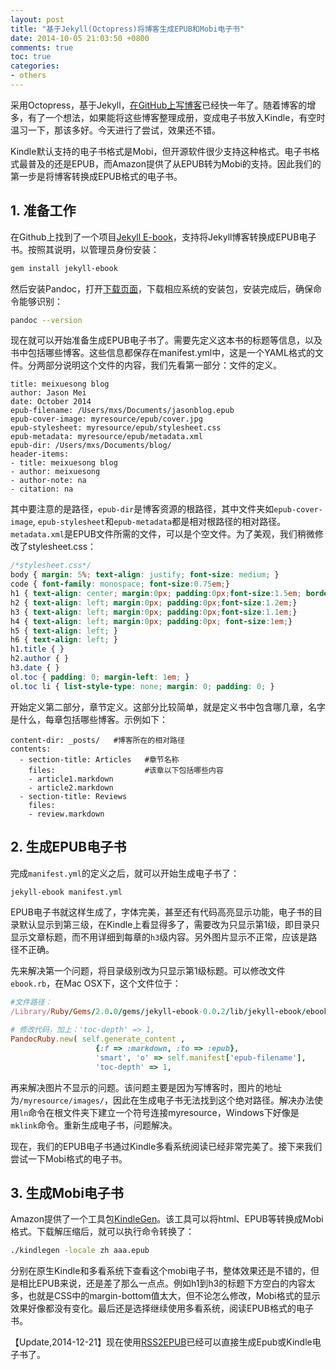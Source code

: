 ```yaml
---
layout: post
title: "基于Jekyll(Octopress)将博客生成EPUB和Mobi电子书"
date: 2014-10-05 21:03:50 +0800
comments: true
toc: true
categories: 
- others
---
```

采用Octopress，基于Jekyll，[在GitHub上写博客](/blog/2014/06/25/zai-githubshang-xie-bo-ke/)已经快一年了。随着博客的增多，有了一个想法，如果能将这些博客整理成册，变成电子书放入Kindle，有空时温习一下，那该多好。今天进行了尝试，效果还不错。

<!--more-->

Kindle默认支持的电子书格式是Mobi，但开源软件很少支持这种格式。电子书格式最普及的还是EPUB，而Amazon提供了从EPUB转为Mobi的支持。因此我们的第一步是将博客转换成EPUB格式的电子书。

## 1. 准备工作
在Github上找到了一个项目[Jekyll E-book](https://github.com/lmullen/jekyll-ebook)，支持将Jekyll博客转换成EPUB电子书。按照其说明，以管理员身份安装：

```bash
gem install jekyll-ebook
```

然后安装Pandoc，打开[下载页面](https://github.com/jgm/pandoc/releases)，下载相应系统的安装包，安装完成后，确保命令能够识别：

```bash
pandoc --version
```

现在就可以开始准备生成EPUB电子书了。需要先定义这本书的标题等信息，以及书中包括哪些博客。这些信息都保存在manifest.yml中，这是一个YAML格式的文件。分两部分说明这个文件的内容，我们先看第一部分：文件的定义。

```
title: meixuesong blog
author: Jason Mei
date: October 2014
epub-filename: /Users/mxs/Documents/jasonblog.epub
epub-cover-image: myresource/epub/cover.jpg
epub-stylesheet: myresource/epub/stylesheet.css
epub-metadata: myresource/epub/metadata.xml
epub-dir: /Users/mxs/Documents/blog/
header-items:
- title: meixuesong blog
- author: meixuesong
- author-note: na
- citation: na
```

其中要注意的是路径，`epub-dir`是博客资源的根路径，其中文件夹如`epub-cover-image`, `epub-stylesheet`和`epub-metadata`都是相对根路径的相对路径。`metadata.xml`是EPUB文件所需的文件，可以是个空文件。为了美观，我们稍微修改了stylesheet.css：

```css
/*stylesheet.css*/
body { margin: 5%; text-align: justify; font-size: medium; }
code { font-family: monospace; font-size:0.75em;}
h1 { text-align: center; margin:0px; padding:0px;font-size:1.5em; border-bottom: black solid 1px;}
h2 { text-align: left; margin:0px; padding:0px;font-size:1.2em;}
h3 { text-align: left; margin:0px; padding:0px;font-size:1.1em;}
h4 { text-align: left; margin:0px; padding:0px; font-size:1em;}
h5 { text-align: left; }
h6 { text-align: left; }
h1.title { }
h2.author { }
h3.date { }
ol.toc { padding: 0; margin-left: 1em; }
ol.toc li { list-style-type: none; margin: 0; padding: 0; }
```

开始定义第二部分，章节定义。这部分比较简单，就是定义书中包含哪几章，名字是什么，每章包括哪些博客。示例如下：

```
content-dir: _posts/   #博客所在的相对路径
contents: 
  - section-title: Articles   #章节名称
    files:                    #该章以下包括哪些内容
    - article1.markdown
    - article2.markdown
  - section-title: Reviews
    files:
    - review.markdown
```

## 2. 生成EPUB电子书

完成`manifest.yml`的定义之后，就可以开始生成电子书了：

```bash
jekyll-ebook manifest.yml
```

EPUB电子书就这样生成了，字体完美，甚至还有代码高亮显示功能，电子书的目录默认显示到第三级，在Kindle上看显得多了，需要改为只显示第1级，即目录只显示文章标题，而不用详细到每章的`h3`级内容。另外图片显示不正常，应该是路径不正确。

先来解决第一个问题，将目录级别改为只显示第1级标题。可以修改文件`ebook.rb`，在Mac OSX下，这个文件位于：

```ruby
#文件路径：
/Library/Ruby/Gems/2.0.0/gems/jekyll-ebook-0.0.2/lib/jekyll-ebook/ebook.rb

# 修改代码，加上：'toc-depth' => 1,
PandocRuby.new( self.generate_content ,
                   {:f => :markdown, :to => :epub},
                   'smart', 'o' => self.manifest['epub-filename'],
                   'toc-depth' => 1,

```

再来解决图片不显示的问题。该问题主要是因为写博客时，图片的地址为`/myresource/images/`，因此在生成电子书无法找到这个绝对路径。解决办法使用`ln`命令在根文件夹下建立一个符号连接myresource，Windows下好像是`mklink`命令。重新生成电子书，问题解决。

现在，我们的EPUB电子书通过Kindle多看系统阅读已经非常完美了。接下来我们尝试一下Mobi格式的电子书。

## 3. 生成Mobi电子书
Amazon提供了一个工具包[KindleGen](http://www.amazon.com/gp/feature.html?docId=1000765211)。该工具可以将html、EPUB等转换成Mobi格式。下载解压缩后，就可以执行命令转换了：

```bash
./kindlegen -locale zh aaa.epub
```
分别在原生Kindle和多看系统下查看这个mobi电子书，整体效果还是不错的，但是相比EPUB来说，还是差了那么一点点。例如h1到h3的标题下方空白的内容太多，也就是CSS中的margin-bottom值太大，但不论怎么修改，Mobi格式的显示效果好像都没有变化。最后还是选择继续使用多看系统，阅读EPUB格式的电子书。

【Update,2014-12-21】现在使用[RSS2EPUB](http://rss2epub.appspot.com/)已经可以直接生成Epub或Kindle电子书了。
